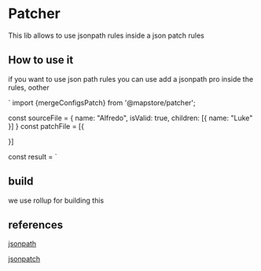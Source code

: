 # Patcher

This lib allows to use jsonpath rules inside a json patch rules

## How to use it

if you want to use json path rules you can use add a jsonpath pro inside the rules,
 oother

`
import {mergeConfigsPatch} from '@mapstore/patcher';


const sourceFile = {
  name: "Alfredo",
  isValid: true,
  children: [{
    name: "Luke"
  }]
}
const patchFile = [{

}]

const result = 
`

## build

we use rollup for building this

## references

[jsonpath]()

[jsonpatch]()
